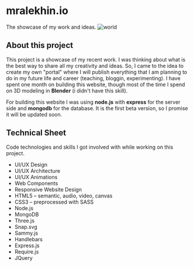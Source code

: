 # mralekhin.io #
The showcase of my work and ideas.
![world](https://user-images.githubusercontent.com/24749983/39800564-39fe216a-5336-11e8-909c-a4e461ff151d.gif)

## About this project ##
This project is a showcase of my recent work. I was thinking about what is the best way to share all my creativity and ideas. So, I came to the idea to create my own "portal" where I will publish everything that I am planning to do in my future life and career (teaching, bloggin, experimenting). I have spent one month on building this website, though most of the time I spend on 3D modeling in **Blender** (i didn't have this skill).

For building this website I was using **node.js** with **express** for the server side and **mongodb** for the database. It is the first beta version, so I promise it will be updated soon.

## Technical Sheet ##

Code technologies and skills I got involved with while working on this project.

* UI/UX Design
* UI/UX Architecture
* UI/UX Animations
* Web Components
* Responsive Website Design
* HTML5 – semantic, audio, video, canvas
* CSS3 – preprocessed with SASS
* Node.js
* MongoDB
* Three.js
* Snap.svg
* Sammy.js
* Handlebars
* Express.js
* Require.js
* JQuery
